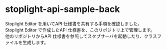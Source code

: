 # stoplight-api-sample-back
Stoplight Editor を用いてAPI 仕様書を共有する手順を確認しました。  
Stoplight Editor で作成したAPI 仕様書を、このリポジトリ上で管理します。  
他のリポジトリからAPI 仕様書を参照してスタブサーバを起動したり、クラスファイルを生成します。
